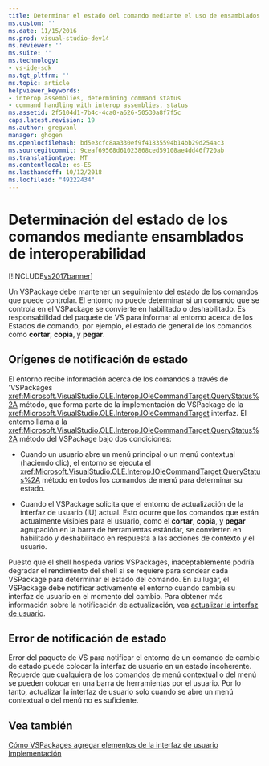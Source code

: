 ```yaml
---
title: Determinar el estado del comando mediante el uso de ensamblados de interoperabilidad | Microsoft Docs
ms.custom: ''
ms.date: 11/15/2016
ms.prod: visual-studio-dev14
ms.reviewer: ''
ms.suite: ''
ms.technology:
- vs-ide-sdk
ms.tgt_pltfrm: ''
ms.topic: article
helpviewer_keywords:
- interop assemblies, determining command status
- command handling with interop assemblies, status
ms.assetid: 2f5104d1-7b4c-4ca0-a626-50530a8f7f5c
caps.latest.revision: 19
ms.author: gregvanl
manager: ghogen
ms.openlocfilehash: bd5e3cfc8aa330ef9f41835594b14bb29d254ac3
ms.sourcegitcommit: 9ceaf69568d61023868ced59108ae4dd46f720ab
ms.translationtype: MT
ms.contentlocale: es-ES
ms.lasthandoff: 10/12/2018
ms.locfileid: "49222434"
---
```

# <a name="determining-command-status-by-using-interop-assemblies"></a>Determinación del estado de los comandos mediante ensamblados de interoperabilidad
[!INCLUDE[vs2017banner](../../includes/vs2017banner.md)]

Un VSPackage debe mantener un seguimiento del estado de los comandos que puede controlar. El entorno no puede determinar si un comando que se controla en el VSPackage se convierte en habilitado o deshabilitado. Es responsabilidad del paquete de VS para informar al entorno acerca de los Estados de comando, por ejemplo, el estado de general de los comandos como **cortar**, **copia**, y **pegar**.  
  
## <a name="status-notification-sources"></a>Orígenes de notificación de estado  
 El entorno recibe información acerca de los comandos a través de 'VSPackages <xref:Microsoft.VisualStudio.OLE.Interop.IOleCommandTarget.QueryStatus%2A> método, que forma parte de la implementación de VSPackage de la <xref:Microsoft.VisualStudio.OLE.Interop.IOleCommandTarget> interfaz. El entorno llama a la <xref:Microsoft.VisualStudio.OLE.Interop.IOleCommandTarget.QueryStatus%2A> método del VSPackage bajo dos condiciones:  
  
-   Cuando un usuario abre un menú principal o un menú contextual (haciendo clic), el entorno se ejecuta el <xref:Microsoft.VisualStudio.OLE.Interop.IOleCommandTarget.QueryStatus%2A> método en todos los comandos de menú para determinar su estado.  
  
-   Cuando el VSPackage solicita que el entorno de actualización de la interfaz de usuario (IU) actual. Esto ocurre que los comandos que están actualmente visibles para el usuario, como el **cortar**, **copia**, y **pegar** agrupación en la barra de herramientas estándar, se convierten en habilitado y deshabilitado en respuesta a las acciones de contexto y el usuario.  
  
 Puesto que el shell hospeda varios VSPackages, inaceptablemente podría degradar el rendimiento del shell si se requiere para sondear cada VSPackage para determinar el estado del comando. En su lugar, el VSPackage debe notificar activamente el entorno cuando cambia su interfaz de usuario en el momento del cambio. Para obtener más información sobre la notificación de actualización, vea [actualizar la interfaz de usuario](../../extensibility/updating-the-user-interface.md).  
  
## <a name="status-notification-failure"></a>Error de notificación de estado  
 Error del paquete de VS para notificar el entorno de un comando de cambio de estado puede colocar la interfaz de usuario en un estado incoherente. Recuerde que cualquiera de los comandos de menú contextual o del menú se pueden colocar en una barra de herramientas por el usuario. Por lo tanto, actualizar la interfaz de usuario solo cuando se abre un menú contextual o del menú no es suficiente.  
  
## <a name="see-also"></a>Vea también  
 [Cómo VSPackages agregar elementos de la interfaz de usuario](../../extensibility/internals/how-vspackages-add-user-interface-elements.md)   
 [Implementación](../../extensibility/internals/command-implementation.md)

